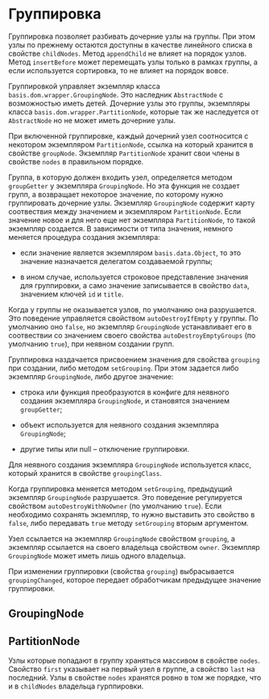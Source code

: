 # Группировка

Группировка позволяет разбивать дочерние узлы на группы. При этом узлы по прежнему остаются доступны в качестве линейного списка в свойстве `childNodes`. Метод `appendChild` не влияет на порядок узлов. Метод `insertBefore` может перемещать узлы только в рамках группы, а если используется сортировка, то не влияет на порядок вовсе.

Группировкой управляет экземпляр класса `basis.dom.wrapper.GroupingNode`. Это наследник `AbstractNode` с возможностью иметь детей. Дочерние узлы это группы, экземпляры класса `basis.dom.wrapper.PartitionNode`, которые так же наследуется от `AbstractNode` но не может иметь дочерние узлы.

При включенной группировке, каждый дочерний узел соотносится с некотором экземпляром `PartitionNode`, ссылка на который хранится в свойстве `groupNode`. Экземпляр `PartitionNode` хранит свои члены в свойстве `nodes` в правильном порядке.

Группа, в которую должен входить узел, определяется методом `groupGetter` у экземпляра `GroupingNode`. Но эта функция не создает групп, а возвращает некоторое значение, по которому нужно группировать дочерние узлы. Экземпляр `GroupingNode` содержит карту соотвествия между значением и экземпляром `PartitionNode`. Если значение новое и для него еще нет экземпляра `PartitionNode`, то такой экземпляр создается. В зависимости от типа значения, немного меняется процедура создания экземпляра:

  * если значение является экземпляром `basis.data.Object`, то это значение назначается делегатом создаваемой группы;

  * в ином случае, используется строковое представление значения для группировки, а само значение записывается в свойство `data`, значением ключей `id` и `title`.

Когда у группы не оказывается узлов, по умолчанию она разрушается. Это поведение управляется свойством `autoDestroyIfEmpty` у группы. По умолчанию оно `false`, но экземпляр `GroupingNode` устанавливает его в соотвествии со значением своего свойства `autoDestroyEmptyGroups` (по умолчанию `true`), при неявном создании групп.

Группировка наздачается присвоением значения для свойства `grouping` при создании, либо методом `setGrouping`. При этом задается либо экземпляр `GroupingNode`, либо другое значение:

  * строка или функция преобразуются в конфиге для неявного создания экземпляра `GroupingNode`, и становятся значением `groupGetter`;

  * объект используется для неявного создания экземпляра `GroupingNode`;

  * другие типы или null – отключение группировки.

Для неявного создания экземпляра `GroupingNode` используется класс, который хранится в свойстве `groupingClass`.

Когда группировка меняется методом `setGrouping`, предыдущий экземпляр `GroupingNode` разрушается. Это поведение регулируется свойством `autoDestroyWithNoOwner` (по умолчанию `true`). Если необходимо сохранять экземпляр, то нужно выставить это свойство в `false`, либо передавать `true` методу `setGrouping` вторым аргументом.

Узел ссылается на экземпляр `GroupingNode` свойством `grouping`, а экземпляр ссылается на своего владельца свойством `owner`. Экземпляр `GroupingNode` может иметь лишь одного владельца.

При изменении группировки (свойства `grouping`) выбрасывается `groupingChanged`, которое передает обработчикам предыдущее значение группировки.

## GroupingNode

## PartitionNode

Узлы которые попадают в группу храняться массивом в свойстве `nodes`. Свойство `first` указывает на первый узел в группе, а свойство `last` на последний. Узлы в свойстве `nodes` хранятся ровно в том же порядке, что и в `childNodes` владельца гурппировки.
